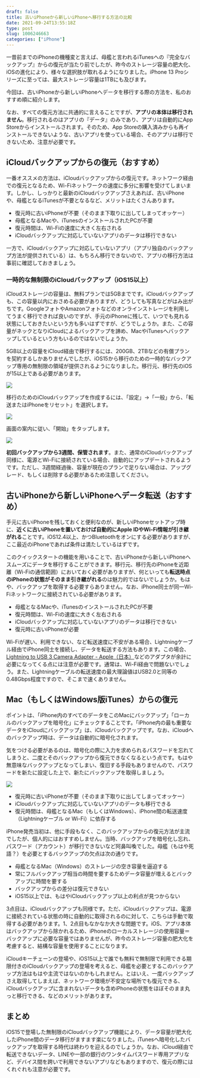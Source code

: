 ```yaml
---
draft: false
title: 古いiPhoneから新しいiPhoneへ移行する方法の比較
date: 2021-09-24T13:55:18Z   
type: post
slug: 1006246663
categories: ["iPhone"]
---
```

一昔前までのiPhoneの機種変と言えば、母艦と言われるiTunesへの『完全なバックアップ』からの復元が当たり前でしたが、昨今のストレージ容量の肥大化、iOSの進化により、様々な選択肢が取れるようになりました。iPhone 13 Proシリーズに至っては、最大ストレージ容量は1TBにも及びます。

今回は、古いiPhoneから新しいiPhoneへデータを移行する際の方法を、私のおすすめ順に紹介します。

なお、すべての復元方法に共通的に言えることですが、**アプリの本体は移行されません**。移行されるのはアプリの『データ』のみであり、アプリは自動的にApp Storeからインストールされます。そのため、App Storeの購入済みからも再インストールできないような、古いアプリを使っている場合、そのアプリは移行できないため、注意が必要です。

## iCloudバックアップからの復元（おすすめ）

一番オススメの方法は、iCloudバックアップからの復元です。ネットワーク経由での復元となるため、Wi-Fiネットワークの速度に多分に影響を受けてしまいます。しかし、しっかりと最新のiCloudバックアップさえあれば、古いiPhoneや、母艦となるiTunesが不要となるなど、メリットはたくさんあります。

* 復元時に古いiPhoneが不要（そのまま下取りに出してしまってオッケー）
* 母艦となるMacや、iTunesのインストールされたPCが不要
* 復元時間は、Wi-Fiの速度に大きく左右される
* iCloudバックアップに対応していないアプリのデータは移行できない

一方で、iCloudバックアップに対応していないアプリ（アプリ独自のバックアップ方法が提供されている）は、もちろん移行できないので、アプリの移行方法は事前に確認しておきましょう。

### 一時的な無制限のiCloudバックアップ（iOS15以上）

iCloudストレージの容量は、無料プランでは5GBまでです。iCloudバックアップも、この容量以内におさめる必要がありますが、どうしても写真などがはみ出がちです。GoogleフォトやAmazonフォトなどのオンラインストレージを利用してうまく移行できれば良いのですが、手元のiPhoneに残して、いつでも見れる状態にしておきたいという方も多いはずですが、どうでしょうか。また、この容量がネックとなりiCloudによるバックアップを諦め、MacやiTunesへバックアップしているという方もいるのではないでしょうか。

5GB以上の容量をiCloud経由で移行するには、200GB、2TBなどの有償プランを契約するしかありませんでしたが、iOS15から移行のための一時的なバックアップ専用の無制限の領域が提供されるようになりました。移行元、移行先のiOSが15以上である必要があります。

![](/uploads/2021/09/134649090-3bdee927-01f8-44e9-a550-2c76d66b75b2.jpeg)

移行のためのiCloudバックアップを作成するには、「設定」→「一般」から、「転送またはiPhoneをリセット」を選択します。

![](/uploads/2021/09/134649131-ad43e8b2-20fe-4acd-b29c-fc3b9724a044.jpeg)

画面の案内に従い、「開始」をタップします。

![](/uploads/2021/09/134649148-fcc99fcc-0fe0-4ee4-9cc4-2d99185a6c18.jpeg)

**初回バックアップから3週間、保管されます**。また、通常のiCloudバックアップ同様に、電源とWi-Fiに接続されている場合、自動的にアップデートされるようです。ただし、3週間経過後、容量が現在のプランで足りない場合は、アップグレード、もしくは削除する必要があるため注意してください。

## 古いiPhoneから新しいiPhoneへデータ転送（おすすめ）

手元に古いiPhoneを残しておくと便利なのが、新しいiPhoneセットアップ時に、**近くに古いiPhoneを置いておけば自動的にApple IDやWi-Fi情報が引き継がれる**ことです。iOS12.4以上、かつBluetoothをオンにする必要がありますが、ここ最近のiPhoneであれば条件は満たしているはずです。

このクイックスタートの機能を用いることで、古いiPhoneから新しいiPhoneへスムーズにデータを移行することができます。移行元、移行先のiPhoneを近距離（Wi-Fiの通信範囲）においておく必要がありますが、何といっても**転送時点のiPhoneの状態がそのまま引き継がれる**のは魅力的ではないでしょうか。もはや、バックアップを取得する必要すらありません。なお、iPhone同士が同一Wi-Fiネットワークに接続されている必要があります。

* 母艦となるMacや、iTunesのインストールされたPCが不要
* 復元時間は、Wi-Fiの速度に大きく左右される
* iCloudバックアップに対応していないアプリのデータは移行できない
* 復元時に古いiPhoneが必要

Wi-Fiが遅い、利用できない、など転送速度に不安がある場合、Lightningケーブル経由でiPhone同士を接続し、データを転送する方法もあります。この場合、[Lightning to USB 3 Camera Adapter - Apple（日本）](https://www.apple.com/jp/shop/product/MK0W2AM/A/lightning-usb-3%E3%82%AB%E3%83%A1%E3%83%A9%E3%82%A2%E3%83%80%E3%83%97%E3%82%BF)などのアダプタが余計に必要になってくる点には注意が必要です。通常は、Wi-Fi経由で問題ないでしょう。また、Lightningケーブルの転送速度の最大理論値はUSB2.0と同等の0.48Gbps程度ですので、そこまで速くありません。

## Mac（もしくはWindows版iTunes）からの復元

ポイントは、「iPhone内のすべてのデータをこのMacにバックアップ」「ローカルのバックアップを暗号化」にチェックすることです。「iPhone内の最も重要なデータをiCloudにバックアップ」は、iCloudバックアップです。なお、iCloudへのバックアップ時は、データは自動的に暗号化されます。

気をつける必要があるのは、暗号化の際に入力を求められるパスワードを忘れてしまうと、二度とそのバックアップから復元できなくなるという点です。もはや無意味なバックアップとなってしまい、復旧する手段もありませんので、パスワードを新たに設定した上で、新たにバックアップを取得しましょう。

![](/uploads/2021/09/134681011-23e3d566-b8fb-45da-914b-d029240fa6db.jpg)

* 復元時に古いiPhoneが不要（そのまま下取りに出してしまってオッケー） 
* iCloudバックアップに対応していないアプリのデータも移行できる
* 復元時間は、母艦となるMac（もしくはWindows）、iPhone間の転送速度（Lightningケーブル or Wi-Fi）に依存する

iPhone発売当初は、他に手段もなく、このバックアップからの復元方法が主流でしたが、個人的にはおすすめしません。当時、バックアップを暗号化し忘れ、パスワード（アカウント）が移行できないなど阿鼻叫喚でした。母艦（もはや死語？）を必要とするバックアップの欠点は次の通りです。

* 母艦となるMac（Windows）のストレージの空き容量を逼迫する
* 常にフルバックアップ相当の時間を要するためデータ容量が増えるとバックアップに時間を要する
* バックアップからの差分は復元できない
* iOS15以上では、もはやiCloudバックアップ以上の利点が見つからない

3点目は、iCloudバックアップも同様です。ただ、iCloudバックアップは、電源に接続されている状態の時に自動的に取得されるのに対して、こちらは手動で取得する必要があります。1、2点目もなかなか大きな問題です。iOS、アプリ本体はバックアップから除かれるため、iPhoneのローカルストレージの使用容量＝バックアップに必要な容量ではありませんが、昨今のストレージ容量の肥大化を考慮すると、結構な容量を使用することになります。

iCloudキーチェーンの登場や、iOS15以上で誰でも無料で無制限で利用できる期限付きのiCloudバックアップの登場を考えると、母艦を必要とするこのバックアップ方法はもはや主流ではないのかもしれません。とはいえ、一度バックアップさえ取得してしまえば、ネットワーク環境が不安定な場所でも復元できる、iCloudバックアップに含まれないデータも含めiPhoneの状態をほぼそのまま丸っと移行できる、などのメリットがあります。

## まとめ

iOS15で登場した無制限のiCloudバックアップ機能により、データ容量が肥大化したiPhone間のデータ移行がますます楽になりました。iTunesへ暗号化したバックアップを取得する時代は終わりを迎えるのでしょうか。なお、iCloud経由で転送できないデータ、LINEや一部の銀行のワンタイムパスワード専用アプリなど、デバイス間を跨いで利用できないアプリなどもありますので、復元の際にはくれぐれも注意が必要です。
